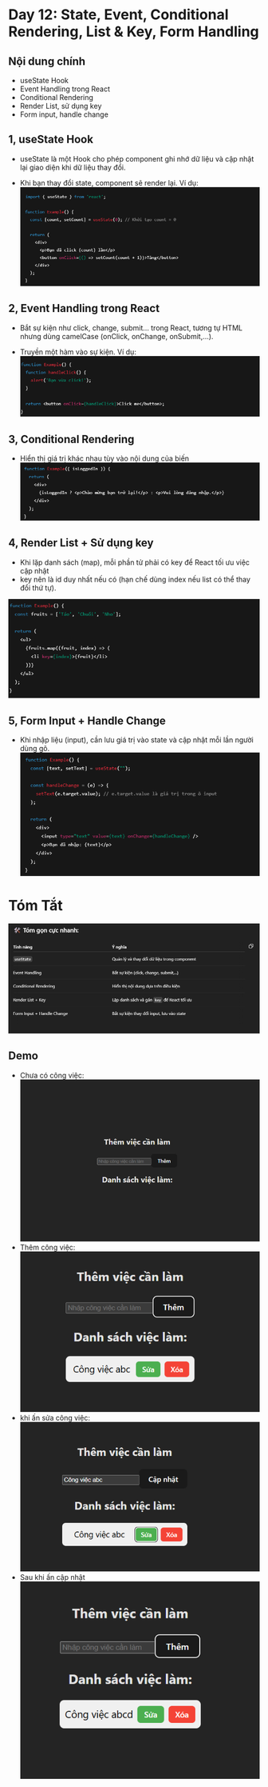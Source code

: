 # Day 12: State, Event, Conditional Rendering, List & Key, Form Handling
## Nội dung chính
- useState Hook
- Event Handling trong React
- Conditional Rendering
- Render List, sử dụng key
- Form input, handle change

## 1, useState Hook
- useState là một Hook cho phép component ghi nhớ dữ liệu và cập nhật lại giao diện khi dữ liệu thay đổi.

- Khi bạn thay đổi state, component sẽ render lại.
Ví dụ: 
![alt text](./screen-shots/image.png)

## 2, Event Handling trong React
- Bắt sự kiện như click, change, submit… trong React, tương tự HTML nhưng dùng camelCase (onClick, onChange, onSubmit,...).

- Truyền một hàm vào sự kiện.
Ví dụ: 
![alt text](./screen-shots/image-1.png)

## 3, Conditional Rendering
- Hiển thị giá trị khác nhau tùy vào nội dung của biến
![alt text](./screen-shots/image-2.png)

## 4, Render List + Sử dụng key
- Khi lặp danh sách (map), mỗi phần tử phải có key để React tối ưu việc cập nhật
- key nên là id duy nhất nếu có (hạn chế dùng index nếu list có thể thay đổi thứ tự).

![alt text](./screen-shots/image-3.png)

## 5, Form Input + Handle Change
- Khi nhập liệu (input), cần lưu giá trị vào state và cập nhật mỗi lần người dùng gõ.
![alt text](./screen-shots/image-4.png)
# Tóm Tắt
![alt text](./screen-shots/image-5.png)

## Demo
- Chưa có công việc: 
![alt text](./screen-shots/image-9.png)
- Thêm công việc: 
![alt text](./screen-shots/image-6.png)
- khi ấn sửa công việc: 
![alt text](./screen-shots/image-8.png)
- Sau khi ấn cập nhật
![alt text](./screen-shots/image-7.png)

